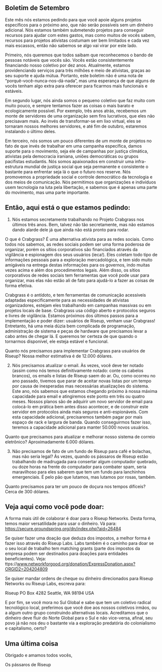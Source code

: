 ## Boletim de Setembro

Este mês nós estamos pedindo para que você apoie alguns projetos
específicos para o próximo ano, que não serão possíveis sem um dinheiro
adicional. Nós estamos também submetendo projetos para conseguir
recursos para ajudar com estes gastos, mas como muitos de vocês sabem,
recursos para projetos ativistas costumam ser bem limitados e cada vez
mais escassos, então não sabemos se algo vai virar por este lado.

Primeiro, nós queremos que todos saibam que reconhecemos o bando de
pessoas notáveis que vocês são. Vocês estão consistentemente financiando
nosso coletivo por dez anos. Atualmente, estamos providenciando serviços
para três milhões e meio de ativistas, graças ao seu suporte e ajuda
mútua. Portanto, este boletim não é uma nota de
“porquê-você-nunca-nos-dá-nada”, mas uma esperança de que alguns de
vocês tenham algo extra para oferecer para ficarmos mais funcionais e
estáveis.

Em segundo lugar, nós ainda somos o pequeno coletivo que faz muito com
muito pouco, e sempre tentamos fazer as coisas o mais barato e
ecologicamente possível. Por exemplo, três anos atrás, recebemos um
monte de servidores de uma organização sem fins lucrativos, que eles não
precisavam mais. Ao invés de transformar-se em lixo virtual, eles se
tornaram nossos melhores servidores, e até fim de outubro, estaremos
instalando o último deles.

Em terceiro, nós somos um pouco diferentes de um monte de projetos no
fato de que invés de trabalhar em uma campanha específica, damos suporte
para o movimento, seja ele de campanhas por justiça climática, ativistas
pela democracia iraniana, uniões democráticas ou grupos pacifistas
estudantis. Nós somos apaixonados em construir uma infra-estrutura
mundial de justiça social que seja permanente e consistente o bastante
para enfrentar seja lá o que o futuro nos reserve. Nós promovemos a
propriedade social e controle democrático da tecnologia e dos meios de
comunicação. Nós permitimos que organizações e indivíduos usem
tecnologia na luta pela libertação, e sabemos que é apenas uma parte do
movimento, mas uma parte importante.

## Então, aqui está o que estamos pedindo:

1. Nós estamos secretamente trabalhando no Projeto Crabgrass nos últimos
três anos. Bem, talvez não tão secretamente, mas não estamos dando
alarde dele já que ainda não está pronto para rodar.

O que é Crabgrass? É uma alternativa ativista para as redes sociais.
Como todos nós sabemos, as redes sociais podem ser uma forma poderosa de
organizar, porém os sítios corporativos são financiados através da
vigilância e espionagem dos seus usuários (ieca!). Eles coletam todo
tipo de informações pessoais para a exploração mercadológica, e tem sido
muito amigáveis na entrega destas informações para os governos, indo
muitas vezes acima e além dos procedimentos legais. Além disso, os
sítios corporativos de redes sociais tem ferramentas que você pode usar
para organizar, mas elas não estão ali de fato para ajudá-lo a fazer as
coisas de forma efetiva.

Crabgrass é o antídoto, e tem ferramentas de comunicação acessíveis
adaptadas especificamente para as necessidades de ativistas
organizadores, estejam eles trabalhando em campanhas massivas ou em
projetos locais de base. Crabgrass usa código aberto e protocolos
seguros e livres de vigilância. Estamos próximos dos últimos passos para
a implementação e poder dizer: usuários de Riseup, venham usar
Crabgrass! Entretanto, há uma meia dúzia bem complicada de programação,
administração de sistema e peças de hardware que precisamos levar a cabo
antes de chegar lá. E queremos ter certeza de que quando o tornarmos
disponível, ele esteja estável e funcional.

Quanto nós precisamos para implementar Crabgrass para usuários de
Riseup? Nossa melhor estimativa é de 12.000 dólares.

2. Nós precisamos atualizar o email. Às vezes, você deve ter notado
(assim como nós temos definitivamente notado: conte os cabelos brancos),
os emails e listas de Riseup saem do ar. Ou, como ocorreu no ano
passado, tivemos que parar de aceitar novas listas por um tempo por
causa de inesperadas mas necessárias atualizações do sistema. Este ano,
nós sabemos que estamos chegando próximo à nossa máxima capacidade para
email e atingiremos este ponto em três ou quatro meses. Nossos planos
são de adquirir um novo servidor de email para colocá-lo em prática bem
antes disso acontecer, e de construir este servidor em protocolos ainda
mais seguros e anti-espionáveis. Com esta capacidade adicional,
precisaremos também pagar por mais espaço de rack e largura de banda.
Quando conseguirmos fazer isso, teremos a capacidade adicional para
manter 50.000 novos usuários.

Quanto que precisamos para atualizar e melhorar nosso sistema de correio
eletrônico? Aproximadamente 6.000 dólares.

3. Não precisamos de fato de um fundo de Riseup para café e bolachas,
mas não seria legal? Às vezes, quando os pássaros de Riseup estão
trabalhando de madrugada para consertar algum computador quebrado, ou
doze horas na frente do computador para combater spam, seria maravilhoso
para eles saberem que tem um fundo para lanchinhos emergenciais. É pelo
pão que lutamos, mas lutamos por rosas, também.

Quanto precisamos para ter um pouco de doçura nos tempos difíceis? Cerca
de 300 dólares.

## Veja aqui como você pode doar:

A forma mais útil de colaborar é doar para o Riseup Networks. Desta
forma, temos maior versatilidade para usar o dinheiro. Vá para:
https://secure.groundspring.org/dn/index.php?aid=26484

Se quiser fazer uma doação que deduza dos impostos, a melhor forma é
fazer isso através do Riseup Labs. Labs também é o caminho para doar se
o seu local de trabalho tem matching grants (parte dos impostos da
empresa podem ser destinados para doações para entidades beneficientes).
Veja:
ttps://www.networkforgood.org/donation/ExpressDonation.aspx?ORGID2=204204809

Se quiser mandar ordens de cheque ou dinheiro direcionados para Riseup
Networks ou Riseup Labs, escreva para:

Riseup
PO Box 4282
Seattle, WA 98194 USA

E por fim, se você mora no Sul Global e sabe que tem um coletivo radical
tecnológico local, preferimos que você doe aos nossos coletivos irmãos,
ou a algum outro grupo construindo alternativas locais. Acreditamos que
o dinheiro deve fluir do Norte Global para o Sul e não vice-versa,
afinal, seu povo já não nos deu o bastante via a exploração predatória
do colonialismo e capitalismo, certo?

## Uma última coisa

Obrigado e amamos todos vocês,

Os pássaros de Riseup
